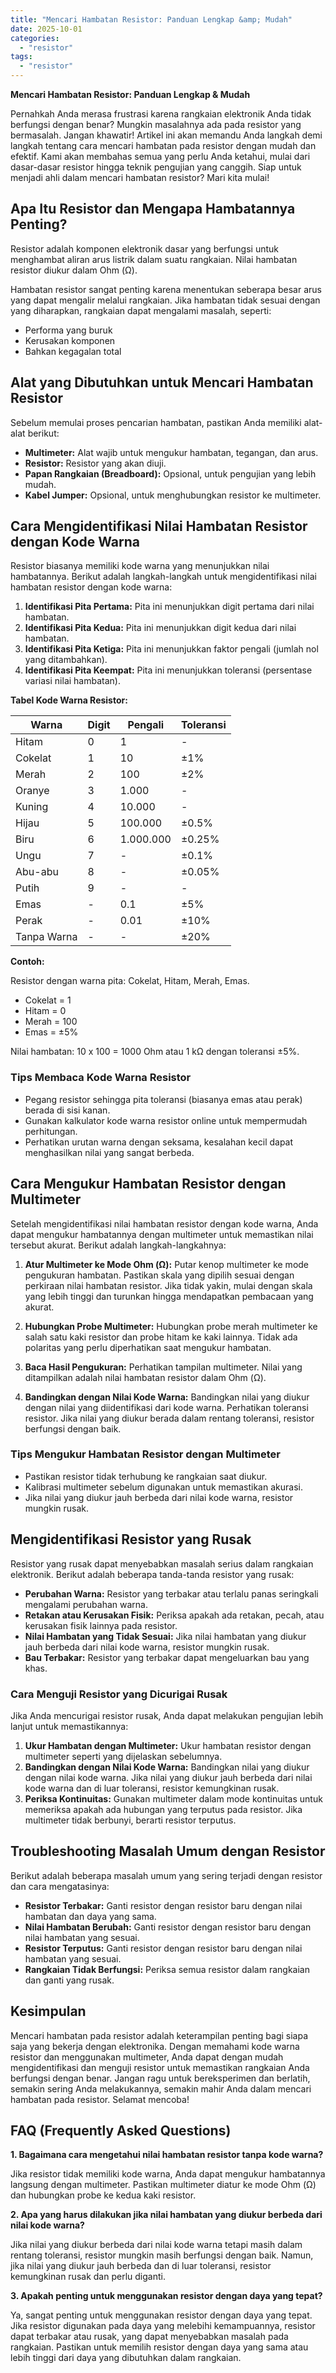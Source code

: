 ```yaml
---
title: "Mencari Hambatan Resistor: Panduan Lengkap &amp; Mudah"
date: 2025-10-01
categories: 
  - "resistor"
tags: 
  - "resistor"
---
```


**Mencari Hambatan Resistor: Panduan Lengkap & Mudah**

Pernahkah Anda merasa frustrasi karena rangkaian elektronik Anda tidak berfungsi dengan benar? Mungkin masalahnya ada pada resistor yang bermasalah. Jangan khawatir! Artikel ini akan memandu Anda langkah demi langkah tentang cara mencari hambatan pada resistor dengan mudah dan efektif. Kami akan membahas semua yang perlu Anda ketahui, mulai dari dasar-dasar resistor hingga teknik pengujian yang canggih. Siap untuk menjadi ahli dalam mencari hambatan resistor? Mari kita mulai!

## Apa Itu Resistor dan Mengapa Hambatannya Penting?

Resistor adalah komponen elektronik dasar yang berfungsi untuk menghambat aliran arus listrik dalam suatu rangkaian. Nilai hambatan resistor diukur dalam Ohm (Ω).

Hambatan resistor sangat penting karena menentukan seberapa besar arus yang dapat mengalir melalui rangkaian. Jika hambatan tidak sesuai dengan yang diharapkan, rangkaian dapat mengalami masalah, seperti:

- Performa yang buruk
- Kerusakan komponen
- Bahkan kegagalan total

## Alat yang Dibutuhkan untuk Mencari Hambatan Resistor

Sebelum memulai proses pencarian hambatan, pastikan Anda memiliki alat-alat berikut:

- **Multimeter:** Alat wajib untuk mengukur hambatan, tegangan, dan arus.
- **Resistor:** Resistor yang akan diuji.
- **Papan Rangkaian (Breadboard):** Opsional, untuk pengujian yang lebih mudah.
- **Kabel Jumper:** Opsional, untuk menghubungkan resistor ke multimeter.

## Cara Mengidentifikasi Nilai Hambatan Resistor dengan Kode Warna

Resistor biasanya memiliki kode warna yang menunjukkan nilai hambatannya. Berikut adalah langkah-langkah untuk mengidentifikasi nilai hambatan resistor dengan kode warna:

1. **Identifikasi Pita Pertama:** Pita ini menunjukkan digit pertama dari nilai hambatan.
2. **Identifikasi Pita Kedua:** Pita ini menunjukkan digit kedua dari nilai hambatan.
3. **Identifikasi Pita Ketiga:** Pita ini menunjukkan faktor pengali (jumlah nol yang ditambahkan).
4. **Identifikasi Pita Keempat:** Pita ini menunjukkan toleransi (persentase variasi nilai hambatan).

**Tabel Kode Warna Resistor:**

| Warna | Digit | Pengali | Toleransi |
| --- | --- | --- | --- |
| Hitam | 0 | 1 | \- |
| Cokelat | 1 | 10 | ±1% |
| Merah | 2 | 100 | ±2% |
| Oranye | 3 | 1.000 | \- |
| Kuning | 4 | 10.000 | \- |
| Hijau | 5 | 100.000 | ±0.5% |
| Biru | 6 | 1.000.000 | ±0.25% |
| Ungu | 7 | \- | ±0.1% |
| Abu-abu | 8 | \- | ±0.05% |
| Putih | 9 | \- | \- |
| Emas | \- | 0.1 | ±5% |
| Perak | \- | 0.01 | ±10% |
| Tanpa Warna | \- | \- | ±20% |

**Contoh:**

Resistor dengan warna pita: Cokelat, Hitam, Merah, Emas.

- Cokelat = 1
- Hitam = 0
- Merah = 100
- Emas = ±5%

Nilai hambatan: 10 x 100 = 1000 Ohm atau 1 kΩ dengan toleransi ±5%.

### Tips Membaca Kode Warna Resistor

- Pegang resistor sehingga pita toleransi (biasanya emas atau perak) berada di sisi kanan.
- Gunakan kalkulator kode warna resistor online untuk mempermudah perhitungan.
- Perhatikan urutan warna dengan seksama, kesalahan kecil dapat menghasilkan nilai yang sangat berbeda.

## Cara Mengukur Hambatan Resistor dengan Multimeter

Setelah mengidentifikasi nilai hambatan resistor dengan kode warna, Anda dapat mengukur hambatannya dengan multimeter untuk memastikan nilai tersebut akurat. Berikut adalah langkah-langkahnya:

1. **Atur Multimeter ke Mode Ohm (Ω):** Putar kenop multimeter ke mode pengukuran hambatan. Pastikan skala yang dipilih sesuai dengan perkiraan nilai hambatan resistor. Jika tidak yakin, mulai dengan skala yang lebih tinggi dan turunkan hingga mendapatkan pembacaan yang akurat.
    
2. **Hubungkan Probe Multimeter:** Hubungkan probe merah multimeter ke salah satu kaki resistor dan probe hitam ke kaki lainnya. Tidak ada polaritas yang perlu diperhatikan saat mengukur hambatan.
    
3. **Baca Hasil Pengukuran:** Perhatikan tampilan multimeter. Nilai yang ditampilkan adalah nilai hambatan resistor dalam Ohm (Ω).
    
4. **Bandingkan dengan Nilai Kode Warna:** Bandingkan nilai yang diukur dengan nilai yang diidentifikasi dari kode warna. Perhatikan toleransi resistor. Jika nilai yang diukur berada dalam rentang toleransi, resistor berfungsi dengan baik.
    

### Tips Mengukur Hambatan Resistor dengan Multimeter

- Pastikan resistor tidak terhubung ke rangkaian saat diukur.
- Kalibrasi multimeter sebelum digunakan untuk memastikan akurasi.
- Jika nilai yang diukur jauh berbeda dari nilai kode warna, resistor mungkin rusak.

## Mengidentifikasi Resistor yang Rusak

Resistor yang rusak dapat menyebabkan masalah serius dalam rangkaian elektronik. Berikut adalah beberapa tanda-tanda resistor yang rusak:

- **Perubahan Warna:** Resistor yang terbakar atau terlalu panas seringkali mengalami perubahan warna.
- **Retakan atau Kerusakan Fisik:** Periksa apakah ada retakan, pecah, atau kerusakan fisik lainnya pada resistor.
- **Nilai Hambatan yang Tidak Sesuai:** Jika nilai hambatan yang diukur jauh berbeda dari nilai kode warna, resistor mungkin rusak.
- **Bau Terbakar:** Resistor yang terbakar dapat mengeluarkan bau yang khas.

### Cara Menguji Resistor yang Dicurigai Rusak

Jika Anda mencurigai resistor rusak, Anda dapat melakukan pengujian lebih lanjut untuk memastikannya:

1. **Ukur Hambatan dengan Multimeter:** Ukur hambatan resistor dengan multimeter seperti yang dijelaskan sebelumnya.
2. **Bandingkan dengan Nilai Kode Warna:** Bandingkan nilai yang diukur dengan nilai kode warna. Jika nilai yang diukur jauh berbeda dari nilai kode warna dan di luar toleransi, resistor kemungkinan rusak.
3. **Periksa Kontinuitas:** Gunakan multimeter dalam mode kontinuitas untuk memeriksa apakah ada hubungan yang terputus pada resistor. Jika multimeter tidak berbunyi, berarti resistor terputus.

## Troubleshooting Masalah Umum dengan Resistor

Berikut adalah beberapa masalah umum yang sering terjadi dengan resistor dan cara mengatasinya:

- **Resistor Terbakar:** Ganti resistor dengan resistor baru dengan nilai hambatan dan daya yang sama.
- **Nilai Hambatan Berubah:** Ganti resistor dengan resistor baru dengan nilai hambatan yang sesuai.
- **Resistor Terputus:** Ganti resistor dengan resistor baru dengan nilai hambatan yang sesuai.
- **Rangkaian Tidak Berfungsi:** Periksa semua resistor dalam rangkaian dan ganti yang rusak.

## Kesimpulan

Mencari hambatan pada resistor adalah keterampilan penting bagi siapa saja yang bekerja dengan elektronika. Dengan memahami kode warna resistor dan menggunakan multimeter, Anda dapat dengan mudah mengidentifikasi dan menguji resistor untuk memastikan rangkaian Anda berfungsi dengan benar. Jangan ragu untuk bereksperimen dan berlatih, semakin sering Anda melakukannya, semakin mahir Anda dalam mencari hambatan pada resistor. Selamat mencoba!

## FAQ (Frequently Asked Questions)

**1\. Bagaimana cara mengetahui nilai hambatan resistor tanpa kode warna?**

Jika resistor tidak memiliki kode warna, Anda dapat mengukur hambatannya langsung dengan multimeter. Pastikan multimeter diatur ke mode Ohm (Ω) dan hubungkan probe ke kedua kaki resistor.

**2\. Apa yang harus dilakukan jika nilai hambatan yang diukur berbeda dari nilai kode warna?**

Jika nilai yang diukur berbeda dari nilai kode warna tetapi masih dalam rentang toleransi, resistor mungkin masih berfungsi dengan baik. Namun, jika nilai yang diukur jauh berbeda dan di luar toleransi, resistor kemungkinan rusak dan perlu diganti.

**3\. Apakah penting untuk menggunakan resistor dengan daya yang tepat?**

Ya, sangat penting untuk menggunakan resistor dengan daya yang tepat. Jika resistor digunakan pada daya yang melebihi kemampuannya, resistor dapat terbakar atau rusak, yang dapat menyebabkan masalah pada rangkaian. Pastikan untuk memilih resistor dengan daya yang sama atau lebih tinggi dari daya yang dibutuhkan dalam rangkaian.
